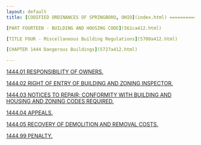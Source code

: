 ```yaml
---
layout: default 
title: [CODIFIED ORDINANCES OF SPRINGBORO, OHIO](index.html) =====================================================

[PART FOURTEEN - BUILDING AND HOUSING CODE](561ca412.html)

[TITLE FOUR - Miscellaneous Building Regulations](5700a412.html)

[CHAPTER 1444 Dangerous Buildings](5727a412.html)

---
```


[1444.01 RESPONSIBILITY OF OWNERS.](5736a412.html)

[1444.02 RIGHT OF ENTRY OF BUILDING AND ZONING
INSPECTOR.](573aa412.html)

[1444.03 NOTICES TO REPAIR; CONFORMITY WITH BUILDING AND HOUSING AND
ZONING CODES REQUIRED.](573ea412.html)

[1444.04 APPEALS.](5741a412.html)

[1444.05 RECOVERY OF DEMOLITION AND REMOVAL COSTS.](574aa412.html)

[1444.99 PENALTY.](574da412.html)
